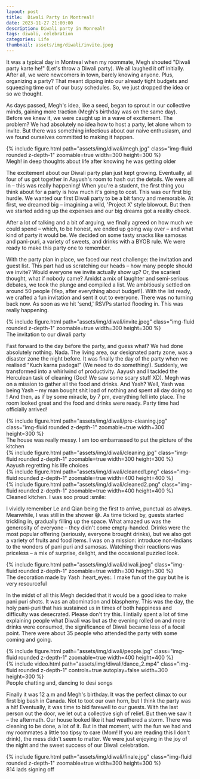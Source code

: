 ```yaml
---
layout: post
title:  Diwali Party in Montreal!
date: 2023-11-27 21:00:00
description: Diwali party in Monreal!
tags: diwali, celebration
categories: Life
thumbnail: assets/img/diwali/invite.jpeg
---
```

It was a typical day in Montreal when my roommate, Megh shouted "Diwali party karte he!" (Let's throw a Diwali party). We all laughed it off initially. After all, we were newcomers in town, barely knowing anyone. Plus, organizing a party? That meant dipping into our already tight budgets and squeezing time out of our busy schedules. So, we just dropped the idea or so we thought.

As days passed, Megh's idea, like a seed, began to sprout in our collective minds, gaining more traction (Megh's birthday was on the same day). Before we knew it, we were caught up in a wave of excitement. The problem? We had absolutely no idea how to host a party, let alone whom to invite. But there was something infectious about our naive enthusiasm, and we found ourselves committed to making it happen.

<div class="row mt-3">
    <div class="col-sm mt-3 mt-md-0 text-center">
        {% include figure.html path="assets/img/diwali/megh.jpg" class="img-fluid rounded z-depth-1" zoomable=true width=300 height=300 %}
    </div>
</div>
<div class="caption">
    Megh! in deep thoughts about life after knowing he was getting older
</div>

The excitement about our Diwali party plan just kept growing. Eventually, all four of us got together in Aayush's room to hash out the details. We were all in – this was really happening! When you're a student, the first thing you think about for a party is how much it's going to cost. This was our first big hurdle. We wanted our first Diwali party to be a bit fancy and memorable. At first, we dreamed big – imagining a wild, 'Project X' style blowout. But then we started adding up the expenses and our big dreams got a reality check.

After a lot of talking and a bit of arguing, we finally agreed on how much we could spend – which, to be honest, we ended up going way over – and what kind of party it would be. We decided on some tasty snacks like samosas and pani-puri, a variety of sweets, and drinks with a BYOB rule. We were ready to make this party one to remember.

With the party plan in place, we faced our next challenge: the invitation and guest list. This part had us scratching our heads – how many people should we invite? Would everyone we invite actually show up? Or, the scariest thought, what if nobody came? Amidst a mix of laughter and semi-serious debates, we took the plunge and compiled a list. We ambitiously settled on around 50 people (Yep, after everything about budget!). With the list ready, we crafted a fun invitation and sent it out to everyone. There was no turning back now. As soon as we hit 'send,' RSVPs started flooding in. This was really happening.

<div class="row mt-3">
    <div class="col-sm mt-3 mt-md-0 text-center">
        {% include figure.html path="assets/img/diwali/invite.jpeg" class="img-fluid rounded z-depth-1" zoomable=true width=300 height=300 %}
    </div>
</div>
<div class="caption">
    The invitation to our diwali party
</div>

Fast forward to the day before the party, and guess what? We had done absolutely nothing. Nada. The living area, our designated party zone, was a disaster zone the night before. It was finally the day of the party when we realised "Kuch karna padega!" (We need to do something!). Suddenly, we transformed into a whirlwind of productivity. Aayush and I tackled the Herculean task of cleaning (God! We saw some scary stuff XD). Megh was on a mission to gather all the food and drinks. And Yash? Well, Yash was being Yash – my man bought shit load of nothing and spent all day doing so ! And then, as if by some miracle, by 7 pm, everything fell into place. The room looked great and the food and drinks were ready. Party time had officially arrived!

<div class="row mt-3">
    <div class="col-sm mt-3 mt-md-0 text-center">
        {% include figure.html path="assets/img/diwali/pre-cleaning.jpg" class="img-fluid rounded z-depth-1" zoomable=true width=300 height=300 %}
    </div>
</div>
<div class="caption">
    The house was really messy. I am too embarrassed to put the picture of the kitchen
</div>

<div class="row mt-3">
    <div class="col-sm mt-3 mt-md-0 text-center">
        {% include figure.html path="assets/img/diwali/cleaning.jpg" class="img-fluid rounded z-depth-1" zoomable=true width=300 height=300 %}
    </div>
</div>
<div class="caption">
    Aayush regretting his life choices
</div>

<div class="row mt-3">
    <div class="col-sm mt-3 mt-md-0 text-center">
        {% include figure.html path="assets/img/diwali/cleaned1.png" class="img-fluid rounded z-depth-1" zoomable=true width=400 height=400 %}
    </div>
    <div class="col-sm mt-3 mt-md-0 text-center">
        {% include figure.html path="assets/img/diwali/cleaned2.png" class="img-fluid rounded z-depth-1" zoomable=true width=400 height=400 %}
    </div>
</div>
<div class="caption">
    Cleaned kitchen. I was soo proud :smile:
</div>

I vividly remember Le and Qian being the first to arrive, punctual as always. Meanwhile, I was still in the shower :sweat_smile:. As time ticked by, guests started trickling in, gradually filling up the space. What amazed us was the generosity of everyone – they didn't come empty-handed. Drinks were the most popular offering (seriously, everyone brought drinks), but we also got a variety of fruits and food items. I was on a mission: introduce non-Indians to the wonders of pani puri and samosas. Watching their reactions was priceless – a mix of surprise, delight, and the occasional puzzled look.

<div class="row mt-3">
    <div class="col-sm mt-3 mt-md-0 text-center">
        {% include figure.html path="assets/img/diwali/diwali.jpeg" class="img-fluid rounded z-depth-1" zoomable=true width=300 height=300 %}
    </div>
</div>
<div class="caption">
    The decoration made by Yash :heart_eyes:. I make fun of the guy but he is very resourceful
</div>

In the midst of all this Megh decided that it would be a good idea to make pani puri shots. It was an abomination and blasphemy. This was the day, the holy pani-puri that has sustained us in times of both happiness and difficulty was desecrated. Please don't try this. I intially spent a lot of time  explaining people what Diwali was but as the evening rolled on and more drinks were consumed, the significance of Diwali became less of a focal point. There were about 35 people who attended the party with some coming and going.

<div class="row mt-3">
    <div class="col-sm mt-3 mt-md-0 text-center">
        {% include figure.html path="assets/img/diwali/people.jpg" class="img-fluid rounded z-depth-1" zoomable=true width=400 height=400 %}
    </div>
</div>
<div class="row mt-3">
    <div class="col-sm mt-3 mt-md-0 text-center">
        {% include video.html path="assets/img/diwali/dance_2.mp4" class="img-fluid rounded z-depth-1" controls=true autoplay=false width=300 height=300 %}
    </div>
</div>
<div class="caption">
    People chatting and, dancing to desi songs
</div>

Finally it was 12 a.m and Megh's birthday. It was the perfect climax to our first big bash in Canada. Not to toot our own horn, but I think the party was a hit! Eventually, it was time to bid farewell to our guests. With the last person out the door, we let out a collective sigh of relief. But then we saw it – the aftermath. Our house looked like it had weathered a storm. There was cleaning to be done, a lot of it. But in that moment, with the fun we had and my roommates a little too tipsy to care (Mom! If you are reading this I don't drink), the mess didn't seem to matter. We were just enjoying in the joy of the night and the sweet success of our Diwali celebration.

<div class="row mt-3">
    <div class="col-sm mt-3 mt-md-0 text-center">
        {% include figure.html path="assets/img/diwali/finale.jpg" class="img-fluid rounded z-depth-1" zoomable=true width=300 height=300 %}
    </div>
</div>
<div class="caption">
    814 lads signing off
</div>



